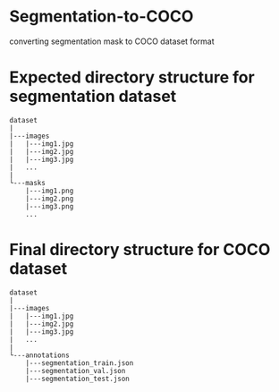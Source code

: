 # Segmentation-to-COCO
converting segmentation mask to COCO dataset format

# Expected directory structure for segmentation dataset
```
dataset
|
|---images
|   |---img1.jpg
|   |---img2.jpg
|   |---img3.jpg
|   ...
|
└---masks
    |---img1.png
    |---img2.png
    |---img3.png
    ...
```

# Final directory structure for COCO dataset
```
dataset
|
|---images
|   |---img1.jpg
|   |---img2.jpg
|   |---img3.jpg
|   ...
|
└---annotations
    |---segmentation_train.json
    |---segmentation_val.json
    |---segmentation_test.json
```